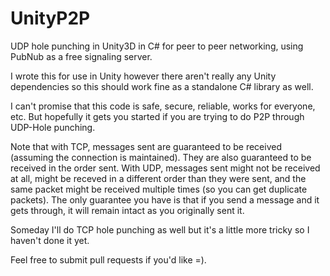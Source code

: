 # UnityP2P
UDP hole punching in Unity3D in C# for peer to peer networking, using PubNub as a free signaling server.

I wrote this for use in Unity however there aren't really any Unity dependencies so this should work fine as a standalone C# library as well.

I can't promise that this code is safe, secure, reliable, works for everyone, etc. But hopefully it gets you started if you are trying to do P2P through UDP-Hole punching.

Note that with TCP, messages sent are guaranteed to be received (assuming the connection is maintained). They are also guaranteed to be received in the order sent. With UDP, messages sent might not be received at all, might be receved in a different order than they were sent, and the same packet might be received multiple times (so you can get duplicate packets). The only guarantee you have is that if you send a message and it gets through, it will remain intact as you originally sent it.

Someday I'll do TCP hole punching as well but it's a little more tricky so I haven't done it yet.

Feel free to submit pull requests if you'd like =).
